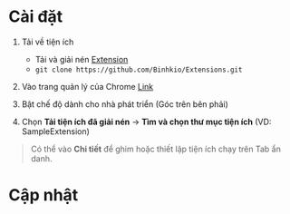 # Cài đặt

1. Tải về tiện ích
    - Tải và giải nén [Extension](https://github.com/Binhkio/Extensions/archive/refs/heads/main.zip)
    - `git clone https://github.com/Binhkio/Extensions.git`

2. Vào trang quản lý của Chrome [Link](chrome://extensions/)

3. Bật chế độ dành cho nhà phát triển (Góc trên bên phải)

4. Chọn **Tải tiện ích đã giải nén** -> **Tìm và chọn thư mục tiện ích** (VD: SampleExtension)

> Có thể vào **Chi tiết** để ghim hoặc thiết lập tiện ích chạy trên Tab ẩn danh.

# Cập nhật